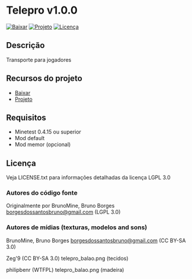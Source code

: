 # Telepro v1.0.0

[![Baixar](https://img.shields.io/badge/Baixar-v1.0.0-green.svg)](https://github.com/BrunoMine/telepro/archive/v1.0.0.zip)
[![Projeto](https://img.shields.io/badge/Git-Projeto-green.svg)](https://github.com/BrunoMine/telepro)
[![Licença](https://img.shields.io/badge/Licença-LGPL_v3.0-blue.svg)](https://github.com/BrunoMine/telepro/blob/master/LICENSE)

## Descrição
Transporte para jogadores

## Recursos do projeto

* [Baixar](https://github.com/BrunoMine/telepro/archive/v1.0.0.zip)
* [Projeto](https://github.com/BrunoMine/telepro)

## Requisitos

* Minetest 0.4.15 ou superior
* Mod default
* Mod memor (opcional)

## Licença
Veja LICENSE.txt para informações detalhadas da licença LGPL 3.0

### Autores do código fonte
Originalmente por BrunoMine, Bruno Borges <borgesdossantosbruno@gmail.com> (LGPL 3.0)

### Autores de mídias (texturas, modelos and sons)
BrunoMine, Bruno Borges <borgesdossantosbruno@gmail.com> (CC BY-SA 3.0)

Zeg'9 (CC BY-SA 3.0)
	telepro_balao.png (tecidos)

philipbenr (WTFPL)
	telepro_balao.png (madeira)

